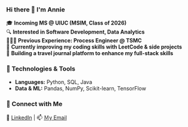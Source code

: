 ### Hi there 👋 I'm Annie

🎓 **Incoming MS @ UIUC (MSIM, Class of 2026)**  
🔍 **Interested in Software Development, Data Analytics**  
👩🏻‍💻 **Previous Experience: Process Engineer @ TSMC**  
🌱 **Currently improving my coding skills with LeetCode & side projects**  
💫 **Building a travel journal platform to enhance my full-stack skills**  

### 🔧 Technologies & Tools  
- **Languages:** Python, SQL, Java  
- **Data & ML:** Pandas, NumPy, Scikit-learn, TensorFlow  

### 🌟 Connect with Me  
🔗 [LinkedIn](https://www.linkedin.com/in/你的LinkedIn帳號) | 📫 [Ｍy Email](mailto:a0988115306@gmail.com)
